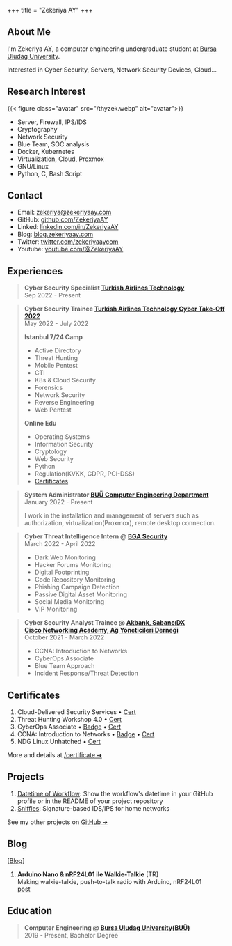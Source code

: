 +++
title = "Zekeriya AY"
+++

## About Me

I'm Zekeriya AY, a computer engineering undergraduate student at <a href="https://uludag.edu.tr/" target="_blank">Bursa Uludag University</a>.

Interested in Cyber Security, Servers, Network Security Devices, Cloud...


## Research Interest

{{< figure class="avatar" src="/thyzek.webp" alt="avatar">}}

* Server, Firewall, IPS/IDS
* Cryptography
* Network Security
* Blue Team, SOC analysis
* Docker, Kubernetes
* Virtualization, Cloud, Proxmox
* GNU/Linux
* Python, C, Bash Script


## Contact

* Email: <a href="mailto:zekeriya@zekeriyaay.com" target="_blank">zekeriya@zekeriyaay.com</a>
* GitHub: <a href="https://github.com/ZekeriyaAY" target="_blank">github.com/ZekeriyaAY</a>
* Linked<span class="fab fa-linkedin fa-sm"></span>: <a href="https://linkedin.com/in/ZekeriyaAY" target="_blank">linkedin.com/in/ZekeriyaAY</a>
* Blog: <a href="https://blog.zekeriyaay.com" target="_blank">blog.zekeriyaay.com</a>
* Twitter: <a href="https://twitter.com/zekeriyaaycom" target="_blank">twitter.com/zekeriyaaycom</a>
* Youtube: <a href="https://youtube.com/@ZekeriyaAY" target="_blank">youtube.com/@ZekeriyaAY</a><!-- [^1] -->


## Experiences

> **Cyber Security Specialist <span class="fas fa-plane fa-sm"></span> <a href="https://www.linkedin.com/company/thyteknoloji/mycompany/" target="_blank">Turkish Airlines Technology</a>**\
> Sep 2022 - Present

> **Cyber Security Trainee <span class="fas fa-plane fa-sm"></span> <a href="https://www.cybertake-off.com" target="_blank">Turkish Airlines Technology Cyber Take-Off 2022</a>**\
> May 2022 - July 2022 
>
> **Istanbul 7/24 Camp**
> - Active Directory
> - Threat Hunting
> - Mobile Pentest
> - CTI
> - K8s & Cloud Security
> - Forensics
> - Network Security
> - Reverse Engineering
> - Web Pentest
>
> **Online Edu**
> - Operating Systems
> - Information Security
> - Cryptology
> - Web Security
> - Python
> - Regulation(KVKK, GDPR, PCI-DSS)
> - <a href="/certificate/ZekeriyaAY_CyberTakeOff2022.webp" target="_blank">Certificates</a>

> **System Administrator <span class="fas fa-server fa-sm"></span> <a href="https://www.uludag.edu.tr/bm" target="_blank">BUÜ Computer Engineering Department</a>**\
> January 2022 - Present
>
> I work in the installation and management of servers such as authorization, virtualization(Proxmox), remote desktop connection.

> **Cyber Threat Intelligence Intern @ <a href="https://www.bgasecurity.com/" target="_blank">BGA Security</a>**\
> March 2022 - April 2022
> - Dark Web Monitoring
> - Hacker Forums Monitoring
> - Digital Footprinting
> - Code Repository Monitoring
> - Phishing Campaign Detection
> - Passive Digital Asset Monitoring
> - Social Media Monitoring
> - VIP Monitoring

> **Cyber Security Analyst Trainee @ <a href="https://kariyer.akbank.com/YouthAcademy" target="_blank">Akbank, SabancıDX<br> Cisco Networking Academy, Ağ Yöneticileri Derneği</a>**\
> October 2021 - March 2022
> - CCNA: Introduction to Networks
> - CyberOps Associate
> - Blue Team Approach
> - Incident Response/Threat Detection


## Certificates

1. Cloud-Delivered Security Services &bullet; <a href="/certificate/ZekeriyaAY_PAN_Certificate_of_Completion.pdf" target="_blank">Cert</a>
1. Threat Hunting Workshop 4.0 &bullet; <a href="/certificate/ZekeriyaAY_ThreatHuntingWorkshop.pdf" target="_blank">Cert</a>
1. CyberOps Associate &bullet; <a href="https://www.credly.com/badges/27f2552f-0828-4b38-b530-14c21e0ad79f" target="_blank">Badge</a> &bullet; <a href="/certificate/ZekeriyaAY_CyberOps_Associate.pdf" target="_blank">Cert</a>
1. CCNA: Introduction to Networks &bullet; <a href="https://credly.com/badges/c37ea143-d98d-4c5b-a9ef-2af2423a4b1d" target="_blank">Badge</a> &bullet; <a href="/certificate/ZekeriyaAY_CCNA1_IntroductionToNetworks.pdf" target="_blank">Cert</a>
1. NDG Linux Unhatched &bullet; <a href="/certificate/ZekeriyaAY_NDGLinuxUnhatched.pdf" target="_blank">Cert</a>

More and details at <a href="/certificate">/certificate &#10132;</a>


## Projects

1. <a href="https://github.com/marketplace/actions/datetime-of-workflow" target="_blank">Datetime of Workflow</a>: Show the workflow's datetime in your GitHub profile or in the README of your project repository
1. <a href="https://github.com/ZekeriyaAY/sniffles" target="_blank">Sniffles</a>: Signature-based IDS/IPS for home networks

See my other projects on <a href="https://github.com/ZekeriyaAY" target="_blank">GitHub &#10132;</a>


## Blog

\[<a href="https://blog.zekeriyaay.com" target="_blank">Blog</a>\]

1. **Arduino Nano & nRF24L01 ile Walkie-Talkie** [TR]\
Making walkie-talkie, push-to-talk radio with Arduino, nRF24L01\
<a href="https://blog.zekeriyaay.com/arduino-walkie-talkie" target="_blank">post</a>


## Education

> **Computer Engineering @ <a href="https://uludag.edu.tr" target="_blank">Bursa Uludag University(BUÜ)</a>**\
> 2019 - Present, Bachelor Degree



<!-- [^1]: This is the first footnote. 
[^2]: This is the second footnote. -->
